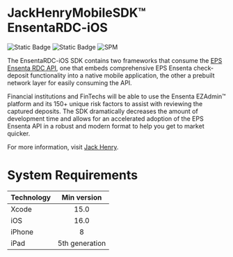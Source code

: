# JackHenryMobileSDK™ EnsentaRDC-iOS
![Static Badge](https://img.shields.io/badge/Swift-6.0_%7C_5.9_%7C_5.8-CA2026?logo=swift&logoColor=red)
![Static Badge](https://img.shields.io/badge/Platform-iOS-blue?logo=swift&logoColor=red)
![SPM](https://img.shields.io/badge/Swift%20Package%20Manager-compatible-brightgreen)

The EnsentaRDC-iOS SDK contains two frameworks that consume the [EPS Ensenta RDC API](https://api.payments.jackhenry.com/docs/papi3-multi/overview/), one that embeds comprehensive EPS Ensenta check-deposit functionality into a native mobile application, the other a prebuilt network layer for easily consuming the API.


Financial institutions and FinTechs will be able to use the Ensenta EZAdmin™ platform and its 150+ unique risk factors to assist with reviewing the captured deposits. The SDK dramatically decreases the amount of development time and allows for an accelerated adoption of the EPS Ensenta API in a robust and modern format to help you get to market quicker. 

For more information, visit [Jack Henry](https://qa.api.payments.jackhenry.com/developer/api-cards).

# System Requirements

<center>

| Technology | Min version |
| :--- | :---: |
| Xcode | 15.0 |
| iOS | 16.0 |
| iPhone | 8 |
| iPad | 5th generation |
